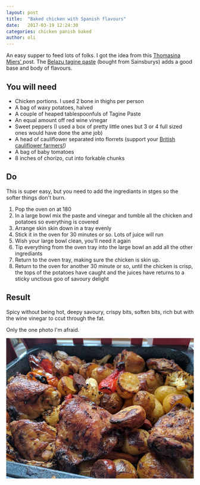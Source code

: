 ```yaml
---
layout: post
title:  "Baked chicken with Spanish flavours"
date:   2017-03-19 12:24:30
categories: chicken panish baked
author: oli
---
```


An easy supper to feed lots of folks.  I got the idea from this [Thomasina Miers’ ](https://www.theguardian.com/lifeandstyle/2017/mar/17/ancho-chicken-thighs-tray-bake-recipe-lemon-drizzle-cake-candied-citrus-thomasina-miers) post.  The [Belazu tagine paste](https://www.belazu.com/product/tagine-paste-2/) (bought from Sainsburys) adds a good base and body of flavours.  

## You will need

* Chicken portions.  I used 2 bone in thighs per person 
* A bag of waxy potatoes, halved
* A couple of heaped tablespoonfuls of Tagine Paste
* An equal amount off red wine vinegar
* Sweet peppers (I used a box of pretty little ones but 3 or 4 full sized ones would have done the ame job)
* A head of cauliflower separated into florrets (support your [British cauliflower farmers!](https://www.independent.co.uk/life-style/food-and-drink/news/low-prices-force-farmers-to-give-up-on-cauliflowers-775599.html))
* A bag of baby tomatoes
* 8 inches of chorizo, cut into forkable chunks


## Do

This is super easy, but you need to add the ingrediants in stges so the softer things don't burn.

1. Pop the oven on at 180
2. In a large bowl mix the paste and vinegar and tumble all the chicken and potatoes so everything is covered 
3. Arrange skin skin down in a tray evenly
4. Stick it in the oven for 30 minutes or so.  Lots of juice will run
5. Wish your large bowl clean, you'll need it again
6. Tip everything from the oven tray into the large bowl an add all the other ingrediants
7. Return to the oven tray, making sure the chicken is skin up.
8. Return to the oven for another 30 minute or so, until the chicken is crisp, the tops of the potatoes have caught and the juices have returns to a sticky unctious goo of savoury delight


## Result

Spicy without being hot, deepy savoury, crispy bits, soften bits, rich but with the wine vinegar to ccut through the fat.

Only the one photo I'm afraid.

![Ingrediants](/images/spanish_baked_chicken.jpg)
